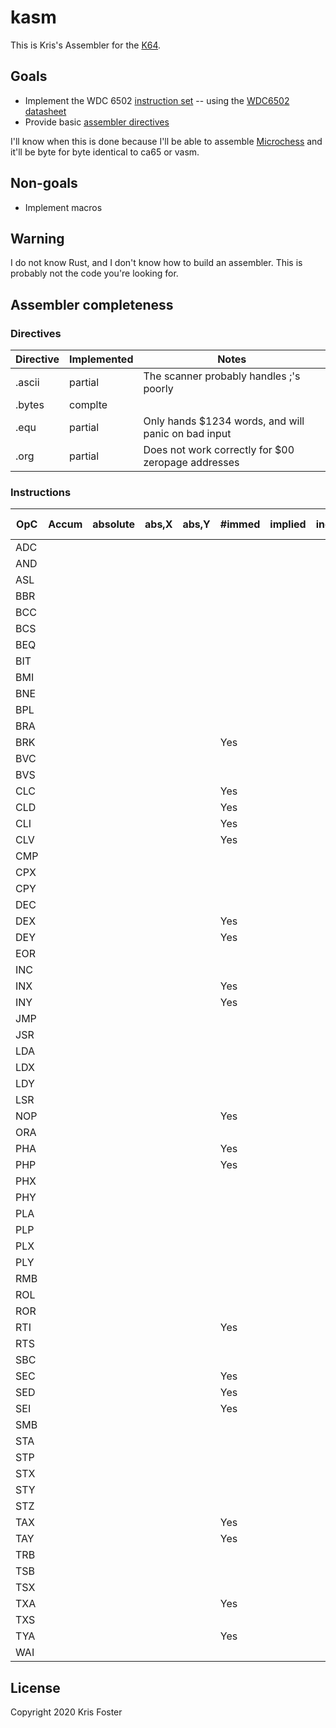 # kasm

This is Kris's Assembler for the [K64](https://github.com/transitorykris/krisos).

## Goals

 * Implement the WDC 6502 [instruction set](instructions.md) -- using the [WDC6502 datasheet](https://eater.net/datasheets/w65c02s.pdf)
 * Provide basic [assembler directives](directives.md)

I'll know when this is done because I'll be able to assemble [Microchess](https://en.wikipedia.org/wiki/Microchess) and it'll be byte for byte identical to ca65 or vasm.

## Non-goals

 * Implement macros

## Warning

I do not know Rust, and I don't know how to build an assembler. This is probably not the code you're looking for.

## Assembler completeness

### Directives

|Directive|Implemented|Notes|
|---------|-----------|-----|
|.ascii   |partial    |The scanner probably handles ;'s poorly|
|.bytes   |complte    ||
|.equ     |partial    |Only hands $1234 words, and will panic on bad input|
|.org     |partial    |Does not work correctly for $00 zeropage addresses|

### Instructions
|OpC|Accum|absolute|abs,X|abs,Y|#immed|implied|indirect|X-indexed|Indirect-Y|relative|zeropage|zerop,X|zerop,Y|
|---|-----|--------|-----|-----|------|-------|--------|---------|----------|--------|--------|-------|-------|
|ADC|     |        |     |     |      |       |        |         |          |        |        |       |       |
|AND|     |        |     |     |      |       |        |         |          |        |        |       |       |
|ASL|     |        |     |     |      |       |        |         |          |        |        |       |       |
|BBR|     |        |     |     |      |       |        |         |          |        |        |       |       |
|BCC|     |        |     |     |      |       |        |         |          |        |        |       |       |
|BCS|     |        |     |     |      |       |        |         |          |        |        |       |       |
|BEQ|     |        |     |     |      |       |        |         |          |        |        |       |       |
|BIT|     |        |     |     |      |       |        |         |          |        |        |       |       |
|BMI|     |        |     |     |      |       |        |         |          |        |        |       |       |
|BNE|     |        |     |     |      |       |        |         |          |        |        |       |       |
|BPL|     |        |     |     |      |       |        |         |          |        |        |       |       |
|BRA|     |        |     |     |      |       |        |         |          |        |        |       |       |
|BRK|     |        |     |     |Yes   |       |        |         |          |        |        |       |       |
|BVC|     |        |     |     |      |       |        |         |          |        |        |       |       |
|BVS|     |        |     |     |      |       |        |         |          |        |        |       |       |
|CLC|     |        |     |     |Yes   |       |        |         |          |        |        |       |       |
|CLD|     |        |     |     |Yes   |       |        |         |          |        |        |       |       |
|CLI|     |        |     |     |Yes   |       |        |         |          |        |        |       |       |
|CLV|     |        |     |     |Yes   |       |        |         |          |        |        |       |       |
|CMP|     |        |     |     |      |       |        |         |          |        |        |       |       |
|CPX|     |        |     |     |      |       |        |         |          |        |        |       |       |
|CPY|     |        |     |     |      |       |        |         |          |        |        |       |       |
|DEC|     |        |     |     |      |       |        |         |          |        |        |       |       |
|DEX|     |        |     |     |Yes   |       |        |         |          |        |        |       |       |
|DEY|     |        |     |     |Yes   |       |        |         |          |        |        |       |       |
|EOR|     |        |     |     |      |       |        |         |          |        |        |       |       |
|INC|     |        |     |     |      |       |        |         |          |        |        |       |       |
|INX|     |        |     |     |Yes   |       |        |         |          |        |        |       |       |
|INY|     |        |     |     |Yes   |       |        |         |          |        |        |       |       |
|JMP|     |        |     |     |      |       |        |         |          |        |        |       |       |
|JSR|     |        |     |     |      |       |        |         |          |        |        |       |       |
|LDA|     |        |     |     |      |       |        |         |          |        |        |       |       |
|LDX|     |        |     |     |      |       |        |         |          |        |        |       |       |
|LDY|     |        |     |     |      |       |        |         |          |        |        |       |       |
|LSR|     |        |     |     |      |       |        |         |          |        |        |       |       |
|NOP|     |        |     |     |Yes   |       |        |         |          |        |        |       |       |
|ORA|     |        |     |     |      |       |        |         |          |        |        |       |       |
|PHA|     |        |     |     |Yes   |       |        |         |          |        |        |       |       |
|PHP|     |        |     |     |Yes   |       |        |         |          |        |        |       |       |
|PHX|     |        |     |     |      |       |        |         |          |        |        |       |       |
|PHY|     |        |     |     |      |       |        |         |          |        |        |       |       |
|PLA|     |        |     |     |      |       |        |         |          |        |        |       |       |
|PLP|     |        |     |     |      |       |        |         |          |        |        |       |       |
|PLX|     |        |     |     |      |       |        |         |          |        |        |       |       |
|PLY|     |        |     |     |      |       |        |         |          |        |        |       |       |
|RMB|     |        |     |     |      |       |        |         |          |        |        |       |       |
|ROL|     |        |     |     |      |       |        |         |          |        |        |       |       |
|ROR|     |        |     |     |      |       |        |         |          |        |        |       |       |
|RTI|     |        |     |     |Yes   |       |        |         |          |        |        |       |       |
|RTS|     |        |     |     |      |       |        |         |          |        |        |       |       |
|SBC|     |        |     |     |      |       |        |         |          |        |        |       |       |
|SEC|     |        |     |     |Yes   |       |        |         |          |        |        |       |       |
|SED|     |        |     |     |Yes   |       |        |         |          |        |        |       |       |
|SEI|     |        |     |     |Yes   |       |        |         |          |        |        |       |       |
|SMB|     |        |     |     |      |       |        |         |          |        |        |       |       |
|STA|     |        |     |     |      |       |        |         |          |        |        |       |       |
|STP|     |        |     |     |      |       |        |         |          |        |        |       |       |
|STX|     |        |     |     |      |       |        |         |          |        |        |       |       |
|STY|     |        |     |     |      |       |        |         |          |        |        |       |       |
|STZ|     |        |     |     |      |       |        |         |          |        |        |       |       |
|TAX|     |        |     |     |Yes   |       |        |         |          |        |        |       |       |
|TAY|     |        |     |     |Yes   |       |        |         |          |        |        |       |       |
|TRB|     |        |     |     |      |       |        |         |          |        |        |       |       |
|TSB|     |        |     |     |      |       |        |         |          |        |        |       |       |
|TSX|     |        |     |     |      |       |        |         |          |        |        |       |       |
|TXA|     |        |     |     |Yes   |       |        |         |          |        |        |       |       |
|TXS|     |        |     |     |      |       |        |         |          |        |        |       |       |
|TYA|     |        |     |     |Yes   |       |        |         |          |        |        |       |       |
|WAI|     |        |     |     |      |       |        |         |          |        |        |       |       |


## License

Copyright 2020 Kris Foster